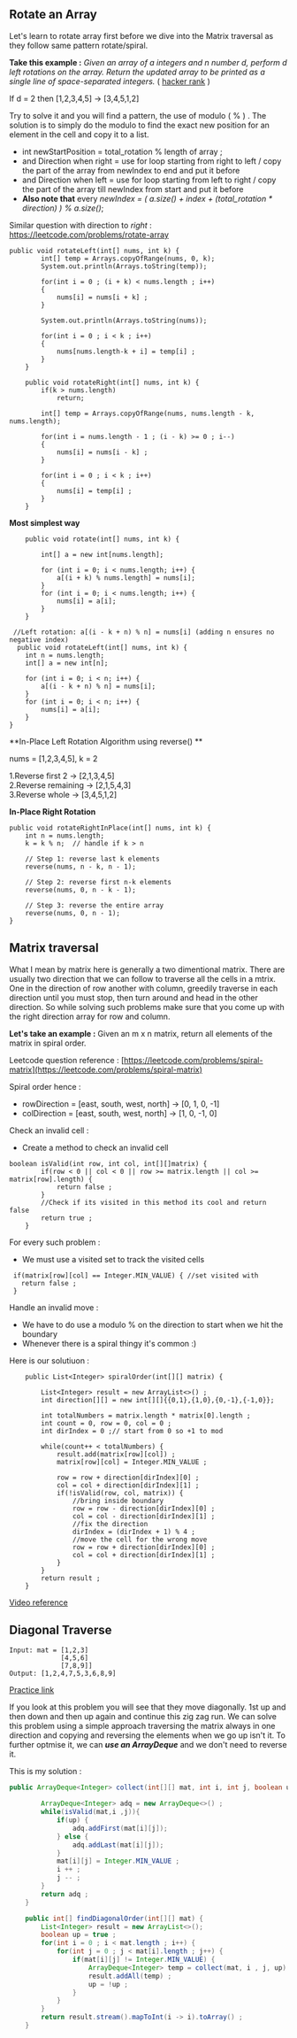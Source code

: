 ## Rotate an Array
Let's learn to rotate array first before we dive into the Matrix traversal as they follow same pattern rotate/spiral.

**Take this example :**
_Given an array  of a integers and n number d, perform d left rotations on the array. Return the updated array to be printed as a single line of space-separated integers._ ( [hacker rank](https://www.hackerrank.com/challenges/ctci-array-left-rotation/problem) )

 If d = 2 then [1,2,3,4,5] -> [3,4,5,1,2]

Try to solve it and you will find a pattern, the use of modulo ( % ) .
The solution is to simply do the modulo to find the exact new position for an element in the cell and copy it to a list.

* int newStartPosition = total_rotation % length of array ;
* and Direction when right = use for loop starting from right to left / copy the part of the array from newIndex to end and put it before
* and Direction when left = use for loop starting from left to right / copy the part of the array till newIndex from start and put it before
* **Also note that** every _newIndex = ( a.size() + index + (total_rotation * direction) ) % a.size()_;

Similar question with direction to _right_ : https://leetcode.com/problems/rotate-array

```
public void rotateLeft(int[] nums, int k) {
        int[] temp = Arrays.copyOfRange(nums, 0, k);
        System.out.println(Arrays.toString(temp));
        
        for(int i = 0 ; (i + k) < nums.length ; i++)
        {
            nums[i] = nums[i + k] ;
        }
        
        System.out.println(Arrays.toString(nums));
        
        for(int i = 0 ; i < k ; i++)
        {
            nums[nums.length-k + i] = temp[i] ;
        }
    }
    
    public void rotateRight(int[] nums, int k) {
        if(k > nums.length)
            return;
        
        int[] temp = Arrays.copyOfRange(nums, nums.length - k, nums.length);
        
        for(int i = nums.length - 1 ; (i - k) >= 0 ; i--)
        {
            nums[i] = nums[i - k] ;
        }
        
        for(int i = 0 ; i < k ; i++)
        {
            nums[i] = temp[i] ;
        }
    }
```
**Most simplest way**

```
    public void rotate(int[] nums, int k) {
        
        int[] a = new int[nums.length];
        
        for (int i = 0; i < nums.length; i++) {
            a[(i + k) % nums.length] = nums[i];
        }
        for (int i = 0; i < nums.length; i++) {
            nums[i] = a[i];
        }
    }

 //Left rotation: a[(i - k + n) % n] = nums[i] (adding n ensures no negative index)
  public void rotateLeft(int[] nums, int k) {
    int n = nums.length;
    int[] a = new int[n];
    
    for (int i = 0; i < n; i++) {
        a[(i - k + n) % n] = nums[i];
    }
    for (int i = 0; i < n; i++) {
        nums[i] = a[i];
    }
}
```
**In-Place Left Rotation Algorithm using reverse() **

nums = [1,2,3,4,5], k = 2  

1.Reverse first 2 → [2,1,3,4,5]  
2.Reverse remaining → [2,1,5,4,3]  
3.Reverse whole → [3,4,5,1,2]  

**In-Place Right Rotation**

```
public void rotateRightInPlace(int[] nums, int k) {
    int n = nums.length;
    k = k % n;  // handle if k > n

    // Step 1: reverse last k elements
    reverse(nums, n - k, n - 1);

    // Step 2: reverse first n-k elements
    reverse(nums, 0, n - k - 1);

    // Step 3: reverse the entire array
    reverse(nums, 0, n - 1);
}
```

## Matrix traversal 
What I mean by matrix here is generally a two dimentional matrix. 
There are usually two direction that we can follow to traverse all the cells in a mtrix.
One in the direction of row another with column, greedily traverse in each direction until you must stop, then turn around and head in the other direction.
So while solving such problems make sure that you come up with the right direction array for row and column.

**Let's take an example :**
Given an m x n matrix, return all elements of the matrix in spiral order.

Leetcode question reference : [https://leetcode.com/problems/spiral-matrix](https://leetcode.com/problems/spiral-matrix)

Spiral order hence :
* rowDirection = [east, south, west, north] -> [0, 1, 0, -1]
* colDirection = [east, south, west, north] -> [1, 0, -1, 0]

Check an invalid cell : 
* Create a method to check an invalid cell
```
boolean isValid(int row, int col, int[][]matrix) {
        if(row < 0 || col < 0 || row >= matrix.length || col >= matrix[row].length) {
            return false ;
        }
        //Check if its visited in this method its cool and return false
        return true ;
    }
```

For every such problem : 
* We must use a visited set to track the visited cells
```
 if(matrix[row][col] == Integer.MIN_VALUE) { //set visited with
   return false ;
 }
```

Handle an invalid move :
* We have to do use a modulo % on the direction to start when we hit the boundary
* Whenever there is a spiral thingy it's common :)

Here is our solutiuon :
```
    public List<Integer> spiralOrder(int[][] matrix) {

        List<Integer> result = new ArrayList<>() ;
        int direction[][] = new int[][]{{0,1},{1,0},{0,-1},{-1,0}};

        int totalNumbers = matrix.length * matrix[0].length ;
        int count = 0, row = 0, col = 0 ;
        int dirIndex = 0 ;// start from 0 so +1 to mod

        while(count++ < totalNumbers) {
            result.add(matrix[row][col]) ;
            matrix[row][col] = Integer.MIN_VALUE ;

            row = row + direction[dirIndex][0] ;
            col = col + direction[dirIndex][1] ;
            if(!isValid(row, col, matrix)) {
                //bring inside boundary
                row = row - direction[dirIndex][0] ;
                col = col - direction[dirIndex][1] ;
                //fix the direction
                dirIndex = (dirIndex + 1) % 4 ;
                //move the cell for the wrong move
                row = row + direction[dirIndex][0] ;
                col = col + direction[dirIndex][1] ;
            }
        }
        return result ;
    }
```
[Video reference](https://youtu.be/J8TkpdvbRcE)

## Diagonal Traverse

```
Input: mat = [1,2,3]
             [4,5,6]
             [7,8,9]]
Output: [1,2,4,7,5,3,6,8,9]
```

[Practice link](https://leetcode.com/problems/diagonal-traverse)

If you look at this problem you will see that they move diagonally. 1st up and then down and then up again and continue this zig zag run.
We can solve this problem using a simple approach traversing the matrix always in one direction and copying and reversing the elements when we go up isn't it. To further optmise it, we can **_use an ArrayDeque_** and we don't need to reverse it.

This is my solution :
```java
public ArrayDeque<Integer> collect(int[][] mat, int i, int j, boolean up) {

        ArrayDeque<Integer> adq = new ArrayDeque<>() ;
        while(isValid(mat,i ,j)){
            if(up) {
                adq.addFirst(mat[i][j]);
            } else {
                adq.addLast(mat[i][j]);
            }
            mat[i][j] = Integer.MIN_VALUE ;
            i ++ ;
            j -- ;
        }
        return adq ;
    }

    public int[] findDiagonalOrder(int[][] mat) {
        List<Integer> result = new ArrayList<>();
        boolean up = true ;
        for(int i = 0 ; i < mat.length ; i++) {
            for(int j = 0 ; j < mat[i].length ; j++) {
                if(mat[i][j] != Integer.MIN_VALUE) {
                    ArrayDeque<Integer> temp = collect(mat, i , j, up) ;
                    result.addAll(temp) ;
                    up = !up ;
                }
            }
        }
        return result.stream().mapToInt(i -> i).toArray() ;
    }
```
